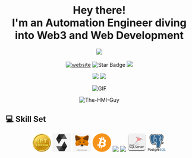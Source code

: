 <h1 align="center">Hey there! <br> I'm an Automation Engineer diving into Web3 and Web Development</h1>

<p align="center"> 
  <img src="https://readme-typing-svg.herokuapp.com/?lines=Solidity%20|%20Web3%20|%20Hardhat%20|%20NFTs;Alchemy%20University%20'22&font=Montserrat&center=true&width=800&height=120&color=58a6ff&vCenter=true&size=30">
</p>

<p align='center'>
  <a href="/"><img src="https://img.shields.io/static/v1?label=&labelColor=505050&message=findwrk&color=%230076D6&style=for-the-badge&logo=google-chrome&logoColor=%230076D6" alt="website"/></a>
  <img src="https://img.shields.io/badge/🌟-If_Useful-BC4E99?style=for-the-badge" alt="Star Badge"/>
  <img src="https://visitor-badge.laobi.icu/badge?page_id=The-HMI-Guy.The-HMI-Guy" />
</p>

<p align="center">
  <img height="150px" src="https://github-readme-stats.vercel.app/api?username=The-HMI-Guy&count_private=true&show_icons=true&theme=chartreuse-dark" />
  <img height="150px" src="https://github-readme-stats.vercel.app/api/top-langs/?username=The-HMI-Guy&layout=compact&theme=chartreuse-dark&langs_count=8" />
</p>

<p align="center">
  <img alt="GIF" src="https://github.com/abhisheknaiidu/abhisheknaiidu/blob/master/code.gif?raw=true" width="600px" height="300px" />
</p>

<p align="center">
  <img src="https://github-profile-trophy.vercel.app/?username=The-HMI-Guy&layout=compact&theme=algolia" alt="The-HMI-Guy" width="600px"/>
</p>

## 💻 Skill Set

<p align="center">
  <img src="https://github.com/kroim/profile/blob/master/icons/icon_nft.png?raw=true" width="50">
  <img src="https://github.com/kroim/profile/blob/master/icons/icon_solidity.png?raw=true" width="50">
  <img src="https://github.com/kroim/profile/blob/master/icons/icon_metamask.png?raw=true" width="50">
  <img src="https://github.com/kroim/profile/blob/master/icons/icon_bitcoin.png?raw=true" width="50">
  <img src="https://cdn.iconscout.com/icon/free/png-128/javascript-1-225993.png" width="50">
  <img src="https://cdn.iconscout.com/icon/free/png-128/html5-40-1175193.png" width="50">
  <img src="https://github.com/The-HMI-Guy/Profile/blob/main/icons/icons_mssql.jpg" width="50">
  <img src="https://github.com/The-HMI-Guy/Profile/blob/main/icons/icons_postgressql.png" width="50">
</p>
